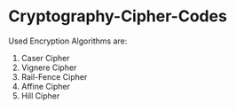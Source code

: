 # Cryptography-Cipher-Codes

Used Encryption Algorithms are:
1) Caser Cipher
2) Vignere Cipher
3) Rail-Fence Cipher
4) Affine Cipher
5) Hill Cipher
